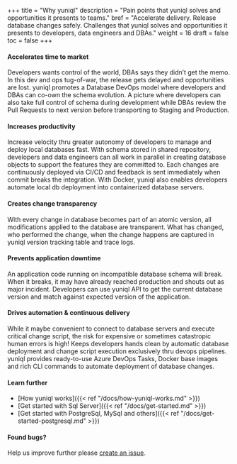 +++
title = "Why yuniql"
description = "Pain points that yuniql solves and opportunities it presents to teams."
bref = "Accelerate delivery. Release database changes safely. Challenges that yuniql solves and opportunities it presents to developers, data engineers and DBAs."
weight = 16
draft = false
toc = false
+++

#### Accelerates time to market
Developers wants control of the world, DBAs says they didn’t get the memo. In this dev and ops tug-of-war, the release gets delayed and opportunities are lost. yuniql promotes a Database DevOps model where developers and DBAs can co-own the schema evolution. A picture where developers can also take full control of schema during development while DBAs review the Pull Requests to next version before transporting to Staging and Production.

#### Increases productivity
Increase velocity thru greater autonomy of developers to manage and deploy local databases fast. With schema stored in shared repository, developers and data engineers can all work in parallel in creating database objects to support the features they are committed to. Each changes are continuously deployed via CI/CD and feedback is sent immediately when commit breaks the integration. With Docker, yuniql also enables developers automate local db deployment into containerized database servers.

#### Creates change transparency
With every change in database becomes part of an atomic version, all modifications applied to the database are transparent. What has changed, who performed the change, when the change happens are captured in yuniql version tracking table and trace logs.

#### Prevents application downtime
An application code running on incompatible database schema will break. When it breaks, it may have already reached production and shouts out as major incident. Developers can use yuniql API to get the current database version and match against expected version of the application.

#### Drives automation & continuous delivery
While it maybe convenient to connect to database servers and execute critical change script, the risk for expensive or sometimes catastropic human errors is high! Keeps developers hands clean by automatic database deployment and change script execution exclusively thru devops pipelines. yuniql provides ready-to-use Azure DevOps Tasks, Docker base images and rich CLI commands to automate deployment of database changes.

#### Learn further

* [How yuniql works]({{< ref "/docs/how-yuniql-works.md" >}})
* [Get started with Sql Server]({{< ref "/docs/get-started.md" >}})
* [Get started with PostgreSql, MySql and others]({{< ref "/docs/get-started-postgresql.md" >}})

#### Found bugs?

Help us improve further please [create an issue](https://github.com/rdagumampan/yuniql/issues/new).